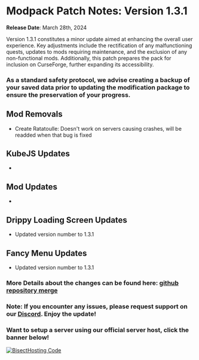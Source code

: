 # Modpack Patch Notes: Version 1.3.1 
**Release Date**: March 28th, 2024

Version 1.3.1 constitutes a minor update aimed at enhancing the overall user experience. Key adjustments include the rectification of any malfunctioning quests, updates to mods requiring maintenance, and the exclusion of any non-functional mods. Additionally, this patch prepares the pack for inclusion on CurseForge, further expanding its accessibility.

### As a standard safety protocol, we advise creating a backup of your saved data prior to updating the modification package to ensure the preservation of your progress.

## Mod Removals
- Create Ratatoulle: Doesn't work on servers causing crashes, will be readded when that bug is fixed

## KubeJS Updates
- 

## Mod Updates
- 

## Drippy Loading Screen Updates
- Updated version number to 1.3.1

## Fancy Menu Updates
- Updated version number to 1.3.1

### More Details about the changes can be found here: [github repository merge]()

### Note: If you encounter any issues, please request support on our [Discord](https://discord.gg/quenZthXgy). Enjoy the update!

### Want to setup a server using our official server host, click the banner below!
[![BisectHosting Code](https://raw.githubusercontent.com/M0nkeyPr0grammer/Landscapes-Reimagined/main/BH_Landscape_Reimagined.png)](https://bisecthosting.com/M0nkeyPr0grammer?r=modrinth+chanelog)